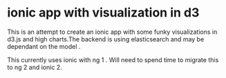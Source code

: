 # ionic app with visualization in d3
This is an attempt to create an ionic app with some funky visualizations in d3.js and high charts.The backend is using elasticsearch and may
be dependant on the model .

This currently uses ionic with ng 1 . Will need to spend time to migrate this to ng 2 and ionic 2.
